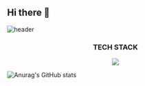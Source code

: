 ## Hi there 👋

<!--
**KJonghyeon/KJonghyeon** is a ✨ _special_ ✨ repository because its `README.md` (this file) appears on your GitHub profile.

Here are some ideas to get you started:

- 🔭 I’m currently working on ...
- 🌱 I’m currently learning ...
- 👯 I’m looking to collaborate on ...
- 🤔 I’m looking for help with ...
- 💬 Ask me about ...
- 📫 How to reach me: ...
- 😄 Pronouns: ...
- ⚡ Fun fact: ...
-->
![header](https://capsule-render.vercel.app/api?type=wave&color=auto&height=300&section=header&text=capsule%20render&fontSize=90)

<!-- 뱃지 만들기 -->
<!-- 참고사이트 
[뱃지레이블-배경색](https://velog.io/@oka1313/Github-%EA%B9%83%ED%97%88%EB%B8%8C-%ED%94%84%EB%A1%9C%ED%95%84-%EA%BE%B8%EB%AF%B8%EA%B8%B0)
https://github.com/Envoy-VC/awesome-badges
-->

<!-- 첫 <>는 링크, 두번째 <>는 뱃지 내용임
--> 

<h3 align="center">TECH STACK</h3>
  <div align="center">
    <a href="https://bird-pocket-a54.notion.site/Project-326f4413658443899a3eec03417f4787" target="_blank">
    <img src="https://img.shields.io/badge/PM_히스토리-000000?style=for-the-badge&logo=notion&logoColor=white"/>
    </a>
  </div>
  <div align="center">
    <img=src="https://img.shields.io/badge/Figma-F24E1E?style=for-the-badge&logo=figma&logoColor=white"/>
  </div>
  
<!-- 프로필 참고 사이스
https://80000coding.oopy.io/865f4b2a-5198-49e8-a173-0f893a4fed45
-->

<!-- 로고 https://simpleicons.org/
--> 

![Anurag's GitHub stats](https://github-readme-stats.vercel.app/api?username=KJonghyeon&show_icons=true&theme=radical)
